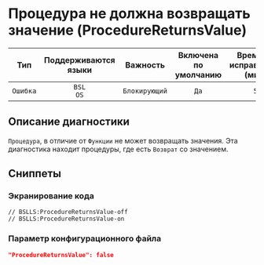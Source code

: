 # Процедура не должна возвращать значение (ProcedureReturnsValue)

|   Тип    |    Поддерживаются<br>языки    |   Важность    |    Включена<br>по умолчанию    |    Время на<br>исправление (мин)    |  Теги   |
|:--------:|:-----------------------------:|:-------------:|:------------------------------:|:-----------------------------------:|:-------:|
| `Ошибка` |         `BSL`<br>`OS`         | `Блокирующий` |              `Да`              |                 `5`                 | `error` |

<!-- Блоки выше заполняются автоматически, не трогать -->
## Описание диагностики

`Процедура`, в отличие от `Функции` не может возвращать значения. Эта диагностика находит процедуры, где есть `Возврат` со значением.

## Сниппеты

<!-- Блоки ниже заполняются автоматически, не трогать -->
### Экранирование кода

```bsl
// BSLLS:ProcedureReturnsValue-off
// BSLLS:ProcedureReturnsValue-on
```

### Параметр конфигурационного файла

```json
"ProcedureReturnsValue": false
```
